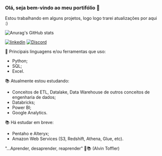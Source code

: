 ### Olá, seja bem-vindo ao meu portifólio  👋
Estou trabalhando em alguns projetos, logo logo trarei atualizações por aqui :)

![Anurag's GitHub stats](https://github-readme-stats.vercel.app/api?username=brunolopesk&show_icons=true&theme=onedark)

[![linkedin](https://img.shields.io/badge/LinkedIn-0077B5?style=for-the-badge&logo=linkedin&logoColor=white)](https://www.linkedin.com/in/bruno-santos-581a11240/)
[![Discord](https://img.shields.io/badge/Discord-7289DA?style=for-the-badge&logo=discord&logoColor=white)]()


🚀 Principais linguagens e/ou ferramentas que uso:
- Python;
- SQL;
- Excel.
   

📚 Atualmente estou estudando:
- Conceitos de ETL, Datalake, Data Warehouse de outros conceitos de engenharia de dados;
- Databricks;
- Power BI;
- Google Analytics.


📚 Há estudar em breve:
- Pentaho e Alteryx;
- Amazon Web Services (S3, Redshift, Athena, Glue, etc).


"...Aprender, desaprender, reaprender" 🚀📚 (Alvin Toffler)



